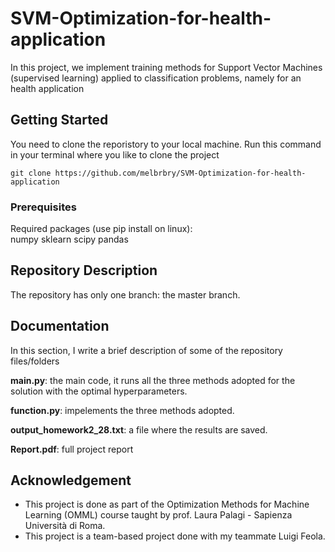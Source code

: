 # SVM-Optimization-for-health-application
In this project, we implement training methods for Support Vector Machines (supervised learning) applied to classification problems, namely for an health application

## Getting Started

You need to clone the reporistory to your local machine. Run this command in your terminal where you like to clone the project

```
git clone https://github.com/melbrbry/SVM-Optimization-for-health-application
```

### Prerequisites

Required packages (use pip install on linux):  
numpy
sklearn
scipy
pandas

## Repository Description
The repository has only one branch: the master branch.

## Documentation
In this section, I write a brief description of some of the repository files/folders

**main.py**: the main code, it runs all the three methods adopted for the solution with the optimal hyperparameters.

**function.py**: impelements the three methods adopted.

**output_homework2_28.txt**: a file where the results are saved.

**Report.pdf**: full project report

## Acknowledgement
- This project is done as part of the Optimization Methods for Machine Learning (OMML) course taught by prof. Laura Palagi - Sapienza Università di Roma.
- This project is a team-based project done with my teammate Luigi Feola.


